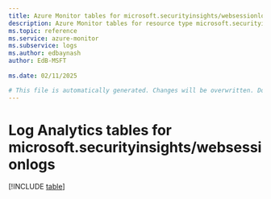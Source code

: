```yaml
---
title: Azure Monitor tables for microsoft.securityinsights/websessionlogs
description: Azure Monitor tables for resource type microsoft.securityinsights/websessionlogs
ms.topic: reference
ms.service: azure-monitor
ms.subservice: logs
ms.author: edbaynash
author: EdB-MSFT
   
ms.date: 02/11/2025

# This file is automatically generated. Changes will be overwritten. Do not change this file directly.
---
```


# Log Analytics tables for microsoft.securityinsights/websessionlogs  

[!INCLUDE [table](~/reusable-content/ce-skilling/azure/includes/azure-monitor/reference/tables/microsoft-securityinsights_websessionlogs-include.md)]

